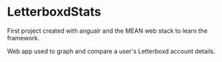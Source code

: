 # LetterboxdStats
First project created with angualr and the MEAN web stack to learn the framework.

Web app used to graph and compare a user's Letterboxd account details.

